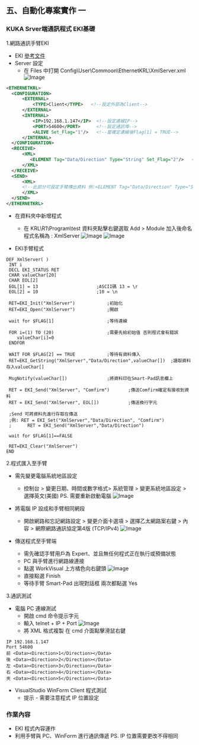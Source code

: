 ## 五、自動化專案實作 一
### KUKA Srver端通訊程式 EKI基礎

1.網路通訊手臂EKI
  - EKI  [參考文件](http://www.wtech.com.tw/public/download/manual/kuka/krc4/KST-Ethernet-KRL-21-En.pdf)
  - Server 設定
	  - 在 Files 中打開 Config\User\Commoon\EthernetKRL\XmlServer.xml
	  ![Image](./img/XmlServer.png)

  ```xml
  <ETHERNETKRL>
	<CONFIGURATION>
		<EXTERNAL>
			<TYPE>Client</TYPE>   <!--設定外部為Client-->
		</EXTERNAL>
		<INTERNAL>
			<IP>192.168.1.147</IP>	<!--設定連線IP-->
			<PORT>54600</PORT>		<!--設定通訊埠-->
			<ALIVE Set_Flag="1"/>	<!--當確定連線後Flag[1] = TRUE-->
		</INTERNAL>
	</CONFIGURATION>
	<RECEIVE>
		<XML>
		   <ELEMENT Tag="Data/Direction" Type="String" Set_Flag="2"/>	<!--設定接收到的資料 Tag="路徑" Type="資料型別" 接收資料後-->Flag[2]=TRUE
		</XML>
	</RECEIVE>
	<SEND>
		<XML>
		<!--此部分可設定手臂傳出資料 例:<ELEMENT Tag="Data/Direction" Type="STRING"/> -->
		</XML>
	</SEND>
</ETHERNETKRL>
  ```

  - 在資料夾中新增程式
	  - 在 KRL\R1\Program\test 資料夾點擊右鍵選取 Add > Module 加入後命名程式名稱為 : XmlServer
	   ![Image](./img/addFiles_Function.png) 
	   ![Image](./img/addFunction.png)

 - EKI手臂程式
  
  ```
DEF XmlServer( )
   INT i
   DECL EKI_STATUS RET
   CHAR valueChar[20]
   CHAR EOL[2]	
   EOL[1] = 13						;ASCII碼 13 = \r
   EOL[2] = 10						;10 = \n
   
   RET=EKI_Init("XmlServer")			;初始化
   RET=EKI_Open("XmlServer")			;開啟
   
   wait for $FLAG[1] 					;等待連線
   
   FOR i=(1) TO (20)					;需要先給初始值 否則程式會有錯誤
      valueChar[i]=0
   ENDFOR
   
   WAIT FOR $FLAG[2] == TRUE			;等待有資料傳入
   RET=EKI_GetString("XmlServer","Data/Direction",valueChar[])	;讀取資料存入valueChar[]
   
   MsgNotify(valueChar[])				;將資料印在Smart-Pad訊息欄上
   
   RET = EKI_Send("XmlServer", "Comfirm")		;傳送Comfirm確定有接收到資料
   RET = EKI_Send("XmlServer", EOL[])			;傳送換行字元
   
   ;Send 可將資料先進行存取在傳送
   ;例: RET = EKI_Set("XmlServer","Data/Direction", "Comfirm")
   ;	  RET = EKI_Send("XmlServer","Data/Direction")
   
   wait for $FLAG[1]==FALSE
   
   RET=EKI_Clear("XmlServer")
END
  ```

2.程式匯入至手臂
- 需先變更電腦系統地區設定
	- 控制台 > 變更日期、時間或數字格式> 系統管理 > 變更系統地區設定 > 選擇英文(美國)			PS. 需要重新啟動電腦
	![Image](./img/Change_AreaLanguage.png) 

- 將電腦 IP 設成和手臂相同網段
	- 開啟網路和忘記網路設定 > 變更介面卡選項 > 選擇乙太網路案右鍵 > 內容 > 網際網路通訊協定第4版 (TCP/IPv4)
	![Image](./img/Change_IP.png) 
	
- 傳送程式至手臂端
	- 需先確認手臂用戶為 Expert、並且無任何程式正在執行或預備狀態
	- PC 與手臂進行網路線連接
	- 點選 WorkVisual 上方橘色向右鍵頭
	![Image](./img/UpProgarm.png) 
	- 直接點選 Finish
	- 等待手臂 Smart-Pad 出現對話框 兩次都點選 Yes
	
3.通訊測試
- 電腦 PC 連線測試
	- 開啟 cmd 命令提示字元
	- 輸入 telnet + IP + Port
	![Image](./img/cmd.png) 
	- 將 XML 格式複製 在 cmd 介面點擊滑鼠右鍵
 ```
IP 192.168.1.147
Port 54600
前 <Data><Direction>1</Direction></Data>
後 <Data><Direction>2</Direction></Data>
左 <Data><Direction>3</Direction></Data>
右 <Data><Direction>4</Direction></Data>
夾 <Data><Direction>5</Direction></Data>
```

- VisualStudio WinForm Client 程式測試
	- 提示 - 需要注意程式 IP 位置設定



### 作業內容
- EKI 程式內容運作
- 利用手臂與 PC、WinForm 進行通訊傳遞
PS. IP 位置需要更改不得相同
<!--stackedit_data:
eyJoaXN0b3J5IjpbOTQzNTc4NTAsMTcxNjMwNTU5MiwtMjI5OT
A0ODk1LC0xMDEyOTQ5MDExLDE2ODQxNDA3MDIsLTE5MDk0MDY0
ODMsMTAyNzg0MTk0OSwxNDc5Njk0NTkyLC0zNTMyMzc5MTIsLT
EzOTE4NjIwMDgsLTEzOTE4NjIwMDgsMTY0NzMyOTQ4NiwzODAy
OTU4NDAsMTYwMTE4NDkyNywtMTcwNjY0NzAzMywtMTM4NDI4Nj
Y3NCwxNzg3ODM4MjU1LDE3MzY3Mzg1OTEsLTE5MjQ4MzgyODgs
MTg4MTI3MTQyNV19
-->